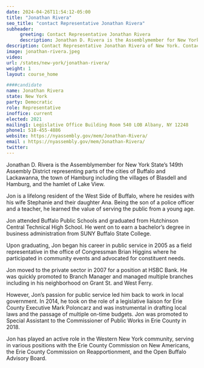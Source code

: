 ```yaml
---
date: 2024-04-26T11:54:12-05:00
title: "Jonathan Rivera"
seo_title: "contact Representative Jonathan Rivera"
subheader:
     greeting: Contact Representative Jonathan Rivera
     description: Jonathan D. Rivera is the Assemblymember for New York State’s 149th Assembly District representing parts of the cities of Buffalo and Lackawanna, the town of Hamburg including the villages of Blasdell and Hamburg, and the hamlet of Lake View.
description: Contact Representative Jonathan Rivera of New York. Contact information for Jonathan Rivera includes email address, phone number, and mailing address.
image: jonathan-rivera.jpeg
video:
url: /states/new-york/jonathan-rivera/
weight: 1
layout: course_home

####candidate
name: Jonathan Rivera
state: New York
party: Democratic
role: Representative
inoffice: current
elected: 2021
mailing1: Legislative Office Building Room 540 LOB Albany, NY 12248
phone1: 518-455-4886
website: https://nyassembly.gov/mem/Jonathan-Rivera/
email : https://nyassembly.gov/mem/Jonathan-Rivera/
twitter:
---
```


Jonathan D. Rivera is the Assemblymember for New York State’s 149th Assembly District representing parts of the cities of Buffalo and Lackawanna, the town of Hamburg including the villages of Blasdell and Hamburg, and the hamlet of Lake View.

Jon is a lifelong resident of the West Side of Buffalo, where he resides with his wife Stephanie and their daughter Ana. Being the son of a police officer and a teacher, he learned the value of serving the public from a young age.

Jon attended Buffalo Public Schools and graduated from Hutchinson Central Technical High School. He went on to earn a bachelor’s degree in business administration from SUNY Buffalo State College.

Upon graduating, Jon began his career in public service in 2005 as a field representative in the office of Congressman Brian Higgins where he participated in community events and advocated for constituent needs.

Jon moved to the private sector in 2007 for a position at HSBC Bank. He was quickly promoted to Branch Manager and managed multiple branches including in his neighborhood on Grant St. and West Ferry.

However, Jon’s passion for public service led him back to work in local government. In 2014, he took on the role of a legislative liaison for Erie County Executive Mark Poloncarz and was instrumental in drafting local laws and the passage of multiple on-time budgets. Jon was promoted to Special Assistant to the Commissioner of Public Works in Erie County in 2018.

Jon has played an active role in the Western New York community, serving in various positions with the Erie County Commission on New Americans, the Erie County Commission on Reapportionment, and the Open Buffalo Advisory Board.
